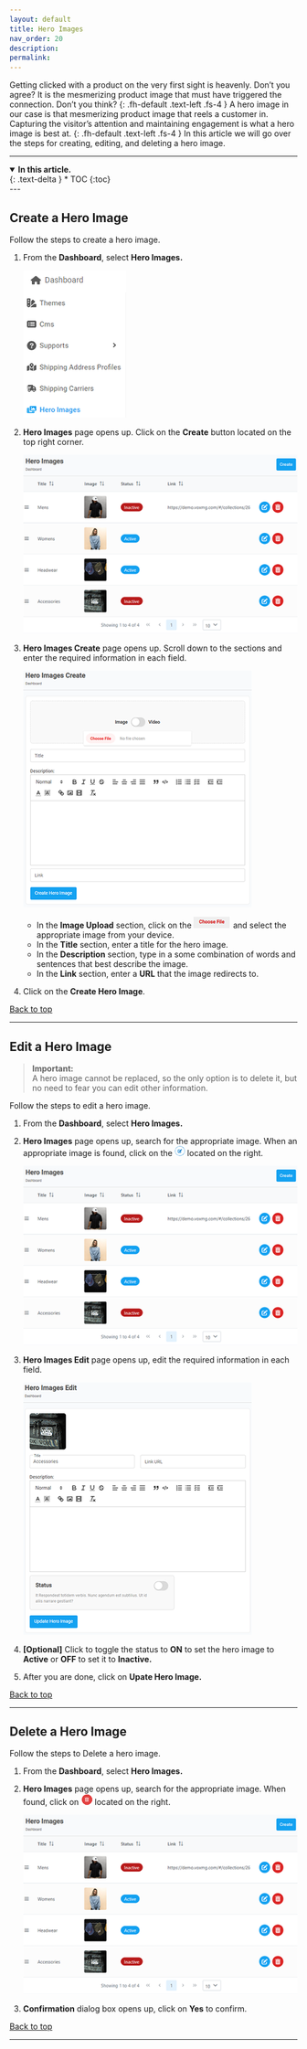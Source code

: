 ```yaml
---
layout: default
title: Hero Images
nav_order: 20
description:
permalink:
---
```


Getting clicked with a product on the very first sight is heavenly. Don’t you agree?
It is the mesmerizing product image that must have triggered the connection. Don’t you think?
{: .fh-default .text-left .fs-4 }
A hero image in our case is that mesmerizing product image that reels a customer in.
Capturing the visitor’s attention and maintaining engagement is what a hero image is best at.
{: .fh-default .text-left .fs-4 }
In this article we will go over the steps for creating, editing, and deleting a hero image.

---

<details open markdown="block">
  <summary>
    <b>In this article.</b>
  </summary>
  {: .text-delta }
* TOC
{:toc}
</details>
---

## Create a Hero Image

Follow the steps to create a hero image.

1.  From the **Dashboard**, select **Hero Images.**

    ![hero_images](../../images/heroimages/heroimgdash.png)

2.  **Hero Images** page opens up. Click on the **Create** button located on the top right corner.

    ![hero_images_page](../../images/heroimages/hero_img_pages.png)

3.  **Hero Images Create** page opens up. Scroll down to the sections and enter the required information in each field.

    ![hero_images_create](../../images/heroimages/hero_img_create.png)

    - In the **Image Upload** section, click on the ![choose_files](../../images/buttons/herochfiles.png) and select the appropriate image from your device.
    - In the **Title** section, enter a title for the hero image.
    - In the **Description** section, type in a some combination of words and sentences that best describe the image.
    - In the **Link** section, enter a **URL** that the image redirects to.

4.  Click on the **Create Hero Image**.

<a href="#top" id="back-to-top">Back to top</a>

---

## Edit a Hero Image

> **Important:**<br>
> A hero image cannot be replaced, so the only option is to delete it, but no need to fear you can edit other information.

Follow the steps to edit a hero image.

1. From the **Dashboard**, select **Hero Images.**

2. **Hero Images** page opens up, search for the appropriate image. When an appropriate image is found, click on the ![](../../images/buttons/herocheck.png) located on the right.

   ![hero_images_page](../../images/heroimages/hero_img_pages.png)

3. **Hero Images Edit** page opens up, edit the required information in each field.

   ![hero_edit_img](../../images/heroimages/hero_img_edit.png)

4. **[Optional]** Click to toggle the status to **ON** to set the hero image to **Active** or **OFF** to set it to **Inactive.**
5. After you are done, click on **Upate Hero Image.**

<a href="#top" id="back-to-top">Back to top</a>

---

## Delete a Hero Image

Follow the steps to Delete a hero image.

1. From the **Dashboard**, select **Hero Images.**

2. **Hero Images** page opens up, search for the appropriate image. When found, click on ![hero_img_delete](../../images/buttons/herodel.png) located on the right.

   ![hero_images_page](../../images/heroimages/hero_img_pages.png)

3. **Confirmation** dialog box opens up, click on **Yes** to confirm.

<a href="#top" id="back-to-top">Back to top</a>

---
